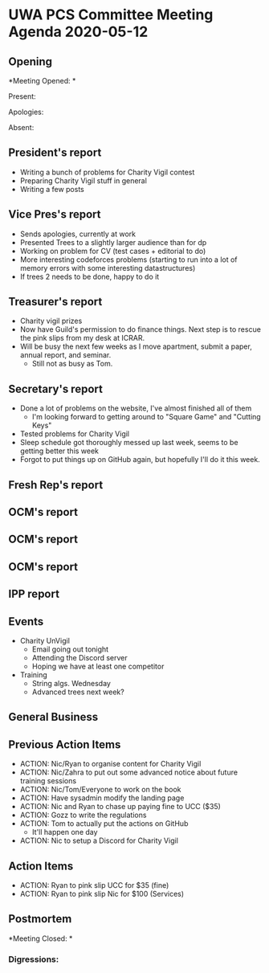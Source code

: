 # UWA PCS Committee Meeting Agenda 2020-05-12
## Opening
*Meeting Opened: *

Present:

Apologies:

Absent:

## President's report
- Writing a bunch of problems for Charity Vigil contest
- Preparing Charity Vigil stuff in general
- Writing a few posts

## Vice Pres's report
- Sends apologies, currently at work
- Presented Trees to a slightly larger audience than for dp
- Working on problem for CV (test cases + editorial to do)
- More interesting codeforces problems (starting to run into a lot of memory
errors with some interesting datastructures)
- If trees 2 needs to be done, happy to do it

## Treasurer's report
- Charity vigil prizes 
- Now have Guild's permission to do finance things. Next step is to rescue the pink
slips from my desk at ICRAR. 
- Will be busy the next few weeks as I move apartment, submit a paper, annual report, 
and seminar.
    - Still not as busy as Tom. 
## Secretary's report
- Done a lot of problems on the website, I've almost finished all of them
    - I'm looking forward to getting around to "Square Game" and "Cutting Keys"
- Tested problems for Charity Vigil
- Sleep schedule got thoroughly messed up last week, seems to be getting better
this week
- Forgot to put things up on GitHub again, but hopefully I'll do it this week.

## Fresh Rep's report
## OCM's report
## OCM's report
## OCM's report
## IPP report
## Events
- Charity UnVigil
    - Email going out tonight
    - Attending the Discord server
    - Hoping we have at least one competitor 
- Training
    - String algs. Wednesday
    - Advanced trees next week?

## General Business
## Previous Action Items
- ACTION: Nic/Ryan to organise content for Charity Vigil
- ACTION: Nic/Zahra to put out some advanced notice about future training
sessions
- ACTION: Nic/Tom/Everyone to work on the book
- ACTION: Have sysadmin modify the landing page
- ACTION: Nic and Ryan to chase up paying fine to UCC ($35)
- ACTION: Gozz to write the regulations
- ACTION: Tom to actually put the actions on GitHub
    - It'll happen one day
- ACTION: Nic to setup a Discord for Charity Vigil

## Action Items
- ACTION: Ryan to pink slip UCC for $35 (fine)
- ACTION: Ryan to pink slip Nic for $100 (Services)
## Postmortem
*Meeting Closed: *
###  Digressions:
